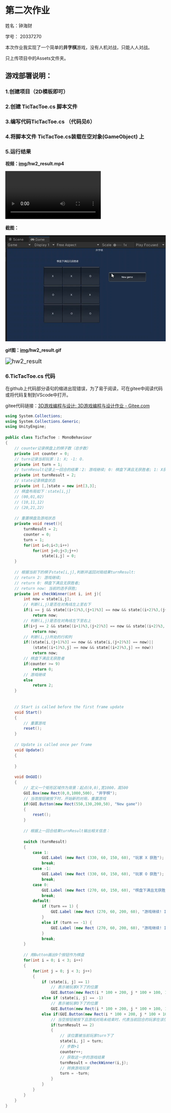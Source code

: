 # 第二次作业

姓名：钟海财

学号： 20337270



本次作业我实现了一个简单的**井字棋**游戏，没有人机对战，只能人人对战。

只上传项目中的Assets文件夹。



## **游戏部署说明：**

### 1.创建项目（2D模板即可）

### 2.创建 TicTacToe.cs 脚本文件

### 3.编写代码TicTacToe.cs （代码见6）

### 4.将脚本文件 TicTacToe.cs装载在**空对象(GameObject)** 上

### 5.运行结果

**视频：[img](https://github.com/zhonghub/sysu_20SE/tree/main/homework2/img)/hw2_result.mp4**

<video src="img\hw2_result.mp4"></video>

**截图：**

<img src="img/image1.png" alt="image1" style="zoom: 80%;" /> 

**gif图：[img](https://github.com/zhonghub/sysu_20SE/tree/main/homework2/img)/hw2_result.gif**

<img src="img/hw2_result.gif" alt="hw2_result" style="zoom:130%;" /> 



### 6.TicTacToe.cs 代码

在github上代码部分语句的缩进出现错误，为了易于阅读，可在gitee中阅读代码或将代码复制到VScode中打开。

gitee代码链接：[3D游戏编程与设计: 3D游戏编程与设计作业 - Gitee.com](https://gitee.com/zhonghc_sysu/3D_game/tree/master/homework2#6tictactoecs-代码)

```c#
using System.Collections;
using System.Collections.Generic;
using UnityEngine;

public class TicTacToe : MonoBehaviour
{
    // counter记录棋盘上的棋子数（总步数）
    private int counter = 0;
    // turn记录当前玩家：1: X; -1: O.
    private int turn = 1;
    // turnResult记录上一回合的结果：2: 游戏继续; 0: 棋盘下满且无获胜者; 1: X获胜; -1: O获胜.
    private int turnResult = 2;
    // state记录棋盘状态
    private int [,]state = new int[3,3];
    // 棋盘布局如下：state[i,j]
    // (00,01,02) 
    // (10,11,12)
    // (20,21,22)

    // 重置棋盘及游戏状态
    private void reset(){
        turnResult = 2;
        counter = 0;
        turn = 1;
        for(int i=0;i<3;i++)
            for(int j=0;j<3;j++)
                state[i,j] = 0;
    }

    // 根据当前下的棋子state[i,j],判断并返回对局结果turnResult:
    // return 2: 游戏继续;
    // return 0: 棋盘下满且无获胜者;
    // return now: 当前的选手获胜;
    private int checkWinner(int i, int j){
        int now = state[i,j];
        // 判断(i,j)是否在对角线左上至右下
        if(i == j && state[(i+1)%3,(j+1)%3] == now && state[(i+2)%3,(j+2)%3] == now)
            return now;
        // 判断(i,j)是否在对角线左下至右上
        if(i+j == 2 && state[(i+1)%3,(j+2)%3] == now && state[(i+2)%3,(j+1)%3] == now)
            return now;
        // 判断(i,j)所处的行和列
        if((state[i,(j+1)%3] == now && state[i,(j+2)%3] == now)||
            (state[(i+1)%3,j] == now && state[(i+2)%3,j] == now))
            return now;
        // 棋盘下满且无获胜者
        if(counter >= 9)
            return 0;
        // 游戏继续
        else
            return 2;
    }


    // Start is called before the first frame update
    void Start()
    {
        // 重置游戏
        reset();
    }

    // Update is called once per frame
    void Update()
    {
        
    }

    void OnGUI()
    {   
        // 定义一个矩形区域作为背景：起点(0,0),宽1000，高500
        GUI.Box(new Rect(0,0,1000,500), "井字棋");
        // 当改按钮被按下时，开始新的对局，重置游戏
        if(GUI.Button(new Rect(550,130,200,50), "New game"))
		{
			reset();
		}

        // 根据上一回合结果turnResult输出相关信息：

        switch (turnResult)
        {
            case 1:
                GUI.Label (new Rect (330, 60, 150, 60), "玩家 X 获胜");
                break;
            case -1:
                GUI.Label (new Rect (330, 60, 150, 60), "玩家 O 获胜");
                break;
            case 0:
                GUI.Label (new Rect (270, 60, 150, 60), "棋盘下满且无获胜者");
                break;
            default:
                if (turn == 1) {
				    GUI.Label (new Rect (270, 60, 200, 60), "游戏继续! It's X's turn");
			    }
			    else if (turn == -1) {
				    GUI.Label (new Rect (270, 60, 200, 60), "游戏继续! It's O's turn");
			    }
                break;
        }

        // 用Button画出9个按钮作为棋盘
		for(int i = 0; i < 3; i++)
		{
			for(int j = 0; j < 3; j++)
			{   
				if (state[i, j] == 1)
                    // 表示被玩家X下了的位置
                    GUI.Button(new Rect(i * 100 + 200, j * 100 + 100, 100, 100), "X");
				else if (state[i, j] == -1)
                    // 表示被玩家O下了的位置
                    GUI.Button(new Rect(i * 100 + 200, j * 100 + 100, 100, 100), "O");
				else if(GUI.Button(new Rect(i * 100 + 200, j * 100 + 100, 100, 100), "")){
                    // 当空按钮被按下且游戏对局未结束时，代表当前回合的玩家在该位置下了，即令state[i, j] = turn
                    if(turnResult == 2)
					{   
                        // 该位置被当前玩家turn下了
						state[i, j] = turn;
                        // 步数+1
                        counter++;
                        // 获取这一步的游戏结果
                        turnResult = checkWinner(i,j);
                        // 转换游戏玩家
                        turn = -turn;
					}
                }
			}
		}
    }
}
```

